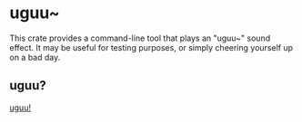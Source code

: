 # uguu~

This crate provides a command-line tool
that plays an "uguu~" sound effect.
It may be useful for testing purposes,
or simply cheering yourself up on a bad day.

## uguu?

[uguu!](https://www.youtube.com/watch?v=TT2GRpwwS8M)
